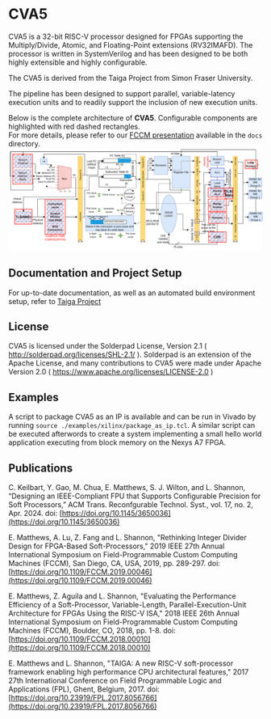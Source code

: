 # CVA5
CVA5 is a 32-bit RISC-V processor designed for FPGAs supporting the Multiply/Divide, Atomic, and Floating-Point extensions (RV32IMAFD).  The processor is written in SystemVerilog and has been designed to be both highly extensible and highly configurable.


The CVA5 is derived from the Taiga Project from Simon Fraser University.


The pipeline has been designed to support parallel, variable-latency execution units and to readily support the inclusion of new execution units.

Below is the complete architecture of **CVA5**. Configurable components are highlighted with red dashed rectangles.  
For more details, please refer to our [FCCM presentation](docs/FCCM_Presentation) available in the `docs` directory.
<img src="docs/FCCM_Presentation/CVA5.png"/>

## Documentation and Project Setup
For up-to-date documentation, as well as an automated build environment setup, refer to [Taiga Project](https://gitlab.com/sfu-rcl/taiga-project)


## License
CVA5 is licensed under the Solderpad License, Version 2.1 ( http://solderpad.org/licenses/SHL-2.1/ ).  Solderpad is an extension of the Apache License, and many contributions to CVA5 were made under Apache Version 2.0 ( https://www.apache.org/licenses/LICENSE-2.0 )


## Examples
A script to package CVA5 as an IP is available and can be run in Vivado by running `source ./examples/xilinx/package_as_ip.tcl`. A similar script can be executed afterwords to create a system implementing a small hello world application executing from block memory on the Nexys A7 FPGA.


## Publications
C. Keilbart, Y. Gao, M. Chua, E. Matthews, S. J. Wilton, and L. Shannon, “Designing an IEEE-Compliant FPU that Supports Configurable Precision for Soft Processors,” ACM Trans. Reconfgurable Technol. Syst., vol. 17, no. 2, Apr. 2024.
doi: [https://doi.org/10.1145/3650036](https://doi.org/10.1145/3650036)

E. Matthews, A. Lu, Z. Fang and L. Shannon, "Rethinking Integer Divider Design for FPGA-Based Soft-Processors," 2019 IEEE 27th Annual International Symposium on Field-Programmable Custom Computing Machines (FCCM), San Diego, CA, USA, 2019, pp. 289-297.
doi: [https://doi.org/10.1109/FCCM.2019.00046](https://doi.org/10.1109/FCCM.2019.00046)

E. Matthews, Z. Aguila and L. Shannon, "Evaluating the Performance Efficiency of a Soft-Processor, Variable-Length, Parallel-Execution-Unit Architecture for FPGAs Using the RISC-V ISA," 2018 IEEE 26th Annual International Symposium on Field-Programmable Custom Computing Machines (FCCM), Boulder, CO, 2018, pp. 1-8.
doi: [https://doi.org/10.1109/FCCM.2018.00010](https://doi.org/10.1109/FCCM.2018.00010)

E. Matthews and L. Shannon, "TAIGA: A new RISC-V soft-processor framework enabling high performance CPU architectural features," 2017 27th International Conference on Field Programmable Logic and Applications (FPL), Ghent, Belgium, 2017. 
doi: [https://doi.org/10.23919/FPL.2017.8056766](https://doi.org/10.23919/FPL.2017.8056766)
